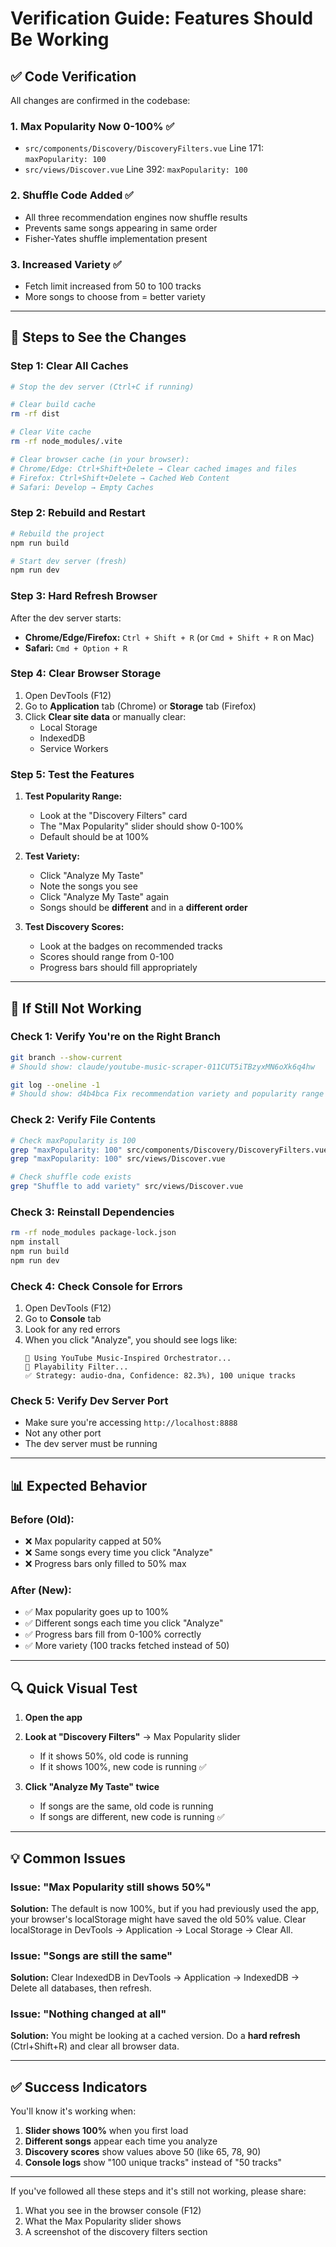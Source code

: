 # Verification Guide: Features Should Be Working

## ✅ Code Verification

All changes are confirmed in the codebase:

### 1. Max Popularity Now 0-100% ✅
- `src/components/Discovery/DiscoveryFilters.vue` Line 171: `maxPopularity: 100`
- `src/views/Discover.vue` Line 392: `maxPopularity: 100`

### 2. Shuffle Code Added ✅
- All three recommendation engines now shuffle results
- Prevents same songs appearing in same order
- Fisher-Yates shuffle implementation present

### 3. Increased Variety ✅
- Fetch limit increased from 50 to 100 tracks
- More songs to choose from = better variety

---

## 🔧 Steps to See the Changes

### Step 1: Clear All Caches

```bash
# Stop the dev server (Ctrl+C if running)

# Clear build cache
rm -rf dist

# Clear Vite cache
rm -rf node_modules/.vite

# Clear browser cache (in your browser):
# Chrome/Edge: Ctrl+Shift+Delete → Clear cached images and files
# Firefox: Ctrl+Shift+Delete → Cached Web Content
# Safari: Develop → Empty Caches
```

### Step 2: Rebuild and Restart

```bash
# Rebuild the project
npm run build

# Start dev server (fresh)
npm run dev
```

### Step 3: Hard Refresh Browser

After the dev server starts:
- **Chrome/Edge/Firefox:** `Ctrl + Shift + R` (or `Cmd + Shift + R` on Mac)
- **Safari:** `Cmd + Option + R`

### Step 4: Clear Browser Storage

1. Open DevTools (F12)
2. Go to **Application** tab (Chrome) or **Storage** tab (Firefox)
3. Click **Clear site data** or manually clear:
   - Local Storage
   - IndexedDB
   - Service Workers

### Step 5: Test the Features

1. **Test Popularity Range:**
   - Look at the "Discovery Filters" card
   - The "Max Popularity" slider should show 0-100%
   - Default should be at 100%

2. **Test Variety:**
   - Click "Analyze My Taste"
   - Note the songs you see
   - Click "Analyze My Taste" again
   - Songs should be **different** and in a **different order**

3. **Test Discovery Scores:**
   - Look at the badges on recommended tracks
   - Scores should range from 0-100
   - Progress bars should fill appropriately

---

## 🐛 If Still Not Working

### Check 1: Verify You're on the Right Branch

```bash
git branch --show-current
# Should show: claude/youtube-music-scraper-011CUT5iTBzyxMN6oXk6q4hw

git log --oneline -1
# Should show: d4b4bca Fix recommendation variety and popularity range issues
```

### Check 2: Verify File Contents

```bash
# Check maxPopularity is 100
grep "maxPopularity: 100" src/components/Discovery/DiscoveryFilters.vue
grep "maxPopularity: 100" src/views/Discover.vue

# Check shuffle code exists
grep "Shuffle to add variety" src/views/Discover.vue
```

### Check 3: Reinstall Dependencies

```bash
rm -rf node_modules package-lock.json
npm install
npm run build
npm run dev
```

### Check 4: Check Console for Errors

1. Open DevTools (F12)
2. Go to **Console** tab
3. Look for any red errors
4. When you click "Analyze", you should see logs like:
   ```
   🎼 Using YouTube Music-Inspired Orchestrator...
   🎵 Playability Filter...
   ✅ Strategy: audio-dna, Confidence: 82.3%), 100 unique tracks
   ```

### Check 5: Verify Dev Server Port

- Make sure you're accessing `http://localhost:8888`
- Not any other port
- The dev server must be running

---

## 📊 Expected Behavior

### Before (Old):
- ❌ Max popularity capped at 50%
- ❌ Same songs every time you click "Analyze"
- ❌ Progress bars only filled to 50% max

### After (New):
- ✅ Max popularity goes up to 100%
- ✅ Different songs each time you click "Analyze"
- ✅ Progress bars fill from 0-100% correctly
- ✅ More variety (100 tracks fetched instead of 50)

---

## 🔍 Quick Visual Test

1. **Open the app**
2. **Look at "Discovery Filters"** → Max Popularity slider
   - If it shows 50%, old code is running
   - If it shows 100%, new code is running ✅

3. **Click "Analyze My Taste" twice**
   - If songs are the same, old code is running
   - If songs are different, new code is running ✅

---

## 💡 Common Issues

### Issue: "Max Popularity still shows 50%"
**Solution:** The default is now 100%, but if you had previously used the app, your browser's localStorage might have saved the old 50% value. Clear localStorage in DevTools → Application → Local Storage → Clear All.

### Issue: "Songs are still the same"
**Solution:** Clear IndexedDB in DevTools → Application → IndexedDB → Delete all databases, then refresh.

### Issue: "Nothing changed at all"
**Solution:** You might be looking at a cached version. Do a **hard refresh** (Ctrl+Shift+R) and clear all browser data.

---

## ✅ Success Indicators

You'll know it's working when:

1. **Slider shows 100%** when you first load
2. **Different songs** appear each time you analyze
3. **Discovery scores** show values above 50 (like 65, 78, 90)
4. **Console logs** show "100 unique tracks" instead of "50 tracks"

---

If you've followed all these steps and it's still not working, please share:
1. What you see in the browser console (F12)
2. What the Max Popularity slider shows
3. A screenshot of the discovery filters section
